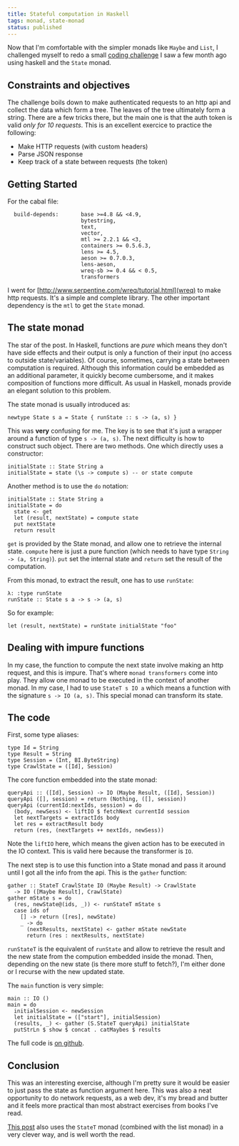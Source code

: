 ```yaml
---
title: Stateful computation in Haskell
tags: monad, state-monad
status: published
---
```


Now that I'm comfortable with the simpler monads like `Maybe` and `List`, I challenged myself to redo a small [coding challenge](http://challenge.shopcurbside.com/) I saw a few month ago using haskell and the `State` monad.

## Constraints and objectives
The challenge boils down to make authenticated requests to an http api and collect the data which form a tree. The leaves of the tree ultimately form a string. There are a few tricks there, but the main one is that the auth token is valid *only for 10 requests*. This is an excellent exercice to practice the following:

* Make HTTP requests (with custom headers)
* Parse JSON response
* Keep track of a state between requests (the token)

## Getting Started
For the cabal file:
```
  build-depends:       base >=4.8 && <4.9,
                       bytestring,
                       text,
                       vector,
                       mtl >= 2.2.1 && <3,
                       containers >= 0.5.6.3,
                       lens >= 4.5,
                       aeson >= 0.7.0.3,
                       lens-aeson,
                       wreq-sb >= 0.4 && < 0.5,
                       transformers

```
I went for [http://www.serpentine.com/wreq/tutorial.html](wreq) to make http requests. It's a simple and complete library. The other important dependency is the `mtl` to get the `State` monad.

## The state monad
The star of the post. In Haskell, functions are *pure* which means they don't have side effects and their output is only a function of their input (no access to outside state/variables).
Of course, sometimes, carrying a state between computation is required. Although this information could be embedded as an additional parameter, it quickly become cumbersome, and it makes composition of functions more difficult.
As usual in Haskell, monads provide an elegant solution to this problem.

The state monad is usually introduced as:
```
newtype State s a = State { runState :: s -> (a, s) }
```
This was **very** confusing for me. The key is to see that it's just a wrapper around a function of type `s -> (a, s)`. The next difficulty is how to construct such object. There are two methods. One which directly uses a constructor:
```
initialState :: State String a
initialState = state (\s -> compute s) -- or state compute
```
Another method is to use the `do` notation:

```
initialState :: State String a
initialState = do
  state <- get
  let (result, nextState) = compute state
  put nextState
  return result
```
`get` is provided by the State monad, and allow one to retrieve the internal state. `compute` here is just a pure function (which needs to have type `String -> (a, String)`). `put` set the internal state and `return` set the result of the computation.

From this monad, to extract the result, one has to use `runState`:
```
λ: :type runState
runState :: State s a -> s -> (a, s)
```
So for example:
```
let (result, nextState) = runState initialState "foo"
```

## Dealing with impure functions
In my case, the function to compute the next state involve making an http request, and this is impure. That's where `monad transformers` come into play. They allow one monad to be executed in the context of another monad. In my case, I had to use `StateT s IO a` which means a function with the signature `s -> IO (a, s)`. This special monad can transform its state.

## The code
First, some type aliases:
```
type Id = String
type Result = String
type Session = (Int, BI.ByteString)
type CrawlState = ([Id], Session)
```

The core function embedded into the state monad:
```
queryApi :: ([Id], Session) -> IO (Maybe Result, ([Id], Session))
queryApi ([], session) = return (Nothing, ([], session))
queryApi (currentId:nextIds, session) = do
  (body, newSess) <- liftIO $ fetchNext currentId session
  let nextTargets = extractIds body
  let res = extractResult body
  return (res, (nextTargets ++ nextIds, newSess))
```
Note the `liftIO` here, which means the given action has to be executed in the IO context. This is valid here because the transformer is `IO`.

The next step is to use this function into a State monad and pass it around until I got all the info from the api. This is the `gather` function:

```
gather :: StateT CrawlState IO (Maybe Result) -> CrawlState
  -> IO ([Maybe Result], CrawlState)
gather mState s = do
  (res, newState@(ids, _)) <- runStateT mState s
  case ids of
    [] -> return ([res], newState)
    _ -> do
      (nextResults, nextState) <- gather mState newState
      return (res : nextResults, nextState)
```
`runStateT` is the equivalent of `runState` and allow to retrieve the result and the new state from the compution embedded inside the monad. Then, depending on the new state (is there more stuff to fetch?), I'm either done or I recurse with the new updated state.


The `main` function is very simple:
```
main :: IO ()
main = do
  initialSession <- newSession
  let initialState = (["start"], initialSession)
  (results, _) <- gather (S.StateT queryApi) initialState
  putStrLn $ show $ concat . catMaybes $ results
```

The full code is [on github](https://github.com/geekingfrog/learnHaskell/tree/master/stateMonad).

## Conclusion
This was an interesting exercise, although I'm pretty sure it would be easier to just pass the state as function argument here. This was also a neat opportunity to do network requests, as a web dev, it's my bread and butter and it feels more practical than most abstract exercises from books I've read.

[This post](http://blog.jle.im/entry/unique-sample-drawing-searches-with-list-and-statet) also uses the `StateT` monad (combined with the list monad) in a very clever way, and is well worth the read.